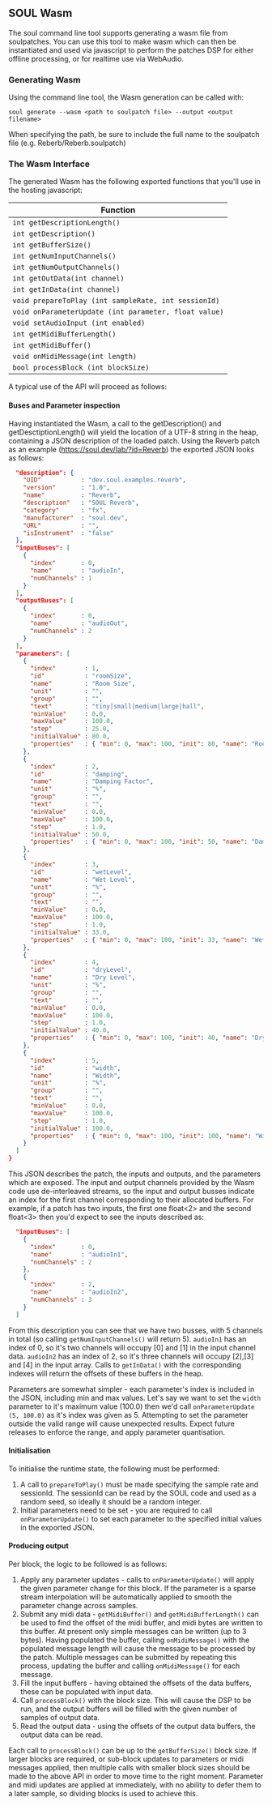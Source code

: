 ## SOUL Wasm

The soul command line tool supports generating a wasm file from soulpatches. You can use this tool to make wasm which can then be instantiated and used via javascript to perform the patches DSP for either offline processing, or for realtime use via WebAudio.

### Generating Wasm

Using the command line tool, the Wasm generation can be called with:

`soul generate --wasm <path to soulpatch file> --output <output filename>`

When specifying the path, be sure to include the full name to the soulpatch file (e.g. Reberb/Reberb.soulpatch)

### The Wasm Interface

The generated Wasm has the following exported functions that you'll use in the hosting javascript:

| Function                                              |
|-------------------------------------------------------|
| `int getDescriptionLength() `                         |
| `int getDescription() `                               |
| `int getBufferSize()`                                 |
| `int getNumInputChannels()`                           |
| `int getNumOutputChannels()`                          |
| `int getOutData(int channel)`                         |
| `int getInData(int channel)`                          |
| `void prepareToPlay (int sampleRate, int sessionId)`  |
| `void onParameterUpdate (int parameter, float value)` |
| `void setAudioInput (int enabled)`                    |
| `int getMidiBufferLength()`                           |
| `int getMidiBuffer()`                                 |
| `void onMidiMessage(int length)`                      |
| `bool processBlock (int blockSize)`                   |


A typical use of the API will proceed as follows:

#### Buses and Parameter inspection

Having instantiated the Wasm, a call to the getDescription() and getDesctiptionLength() will yield the location of a UTF-8 string in the heap, containing a JSON description of the loaded patch. Using the Reverb patch as an example (https://soul.dev/lab/?id=Reverb) the exported JSON looks as follows:


```json
  "description": {
    "UID"           : "dev.soul.examples.reverb",
    "version"       : "1.0",
    "name"          : "Reverb",
    "description"   : "SOUL Reverb",
    "category"      : "fx",
    "manufacturer"  : "soul.dev",
    "URL"           : "",
    "isInstrument"  : "false"
  },
  "inputBuses": [
    {
      "index"       : 0,
      "name"        : "audioIn",
      "numChannels" : 1
    }
  ],
  "outputBuses": [
    {
      "index"       : 0,
      "name"        : "audioOut",
      "numChannels" : 2
    }
  ],
  "parameters": [
    {
      "index"        : 1,
      "id"           : "roomSize",
      "name"         : "Room Size",
      "unit"         : "",
      "group"        : "",
      "text"         : "tiny|small|medium|large|hall",
      "minValue"     : 0.0,
      "maxValue"     : 100.0,
      "step"         : 25.0,
      "initialValue" : 80.0,
      "properties"   : { "min": 0, "max": 100, "init": 80, "name": "Room Size", "text": "tiny|small|medium|large|hall" }
    },
    {
      "index"        : 2,
      "id"           : "damping",
      "name"         : "Damping Factor",
      "unit"         : "%",
      "group"        : "",
      "text"         : "",
      "minValue"     : 0.0,
      "maxValue"     : 100.0,
      "step"         : 1.0,
      "initialValue" : 50.0,
      "properties"   : { "min": 0, "max": 100, "init": 50, "name": "Damping Factor", "unit": "%", "step": 1 }
    },
    {
      "index"        : 3,
      "id"           : "wetLevel",
      "name"         : "Wet Level",
      "unit"         : "%",
      "group"        : "",
      "text"         : "",
      "minValue"     : 0.0,
      "maxValue"     : 100.0,
      "step"         : 1.0,
      "initialValue" : 33.0,
      "properties"   : { "min": 0, "max": 100, "init": 33, "name": "Wet Level", "unit": "%", "step": 1 }
    },
    {
      "index"        : 4,
      "id"           : "dryLevel",
      "name"         : "Dry Level",
      "unit"         : "%",
      "group"        : "",
      "text"         : "",
      "minValue"     : 0.0,
      "maxValue"     : 100.0,
      "step"         : 1.0,
      "initialValue" : 40.0,
      "properties"   : { "min": 0, "max": 100, "init": 40, "name": "Dry Level", "unit": "%", "step": 1 }
    },
    {
      "index"        : 5,
      "id"           : "width",
      "name"         : "Width",
      "unit"         : "%",
      "group"        : "",
      "text"         : "",
      "minValue"     : 0.0,
      "maxValue"     : 100.0,
      "step"         : 1.0,
      "initialValue" : 100.0,
      "properties"   : { "min": 0, "max": 100, "init": 100, "name": "Width", "unit": "%", "step": 1 }
    }
  ]
}
```

This JSON describes the patch, the inputs and outputs, and the parameters which are exposed. The input and output channels provided by the Wasm code use de-interleaved streams, so the input and output busses indicate an index for the first channel corresponding to their allocated buffers. For example, if a patch has two inputs, the first one float<2> and the second float<3> then you'd expect to see the inputs described as:

```json
  "inputBuses": [
    {
      "index"       : 0,
      "name"        : "audioIn1",
      "numChannels" : 2
    },
    {
      "index"       : 2,
      "name"        : "audioIn2",
      "numChannels" : 3
    }
  ]
```

From this description you can see that we have two busses, with 5 channels in total (so calling `getNumInputChannels()` will return 5). `audioIn1` has an index of 0, so it's two channels will occupy [0] and [1] in the input channel data. `audioIn2` has an index of 2, so it's three channels will occupy [2],[3] and [4] in the input array. Calls to `getInData()` with the corresponding indexes will return the offsets of these buffers in the heap.

Parameters are somewhat simpler - each parameter's index is included in the JSON, including min and max values. Let's say we want to set the `width` parameter to it's maximum value (100.0) then we'd call `onParameterUpdate (5, 100.0)` as it's index was given as 5. Attempting to set the parameter outside the valid range will cause unexpected results. Expect future releases to enforce the range, and apply parameter quantisation.

#### Initialisation

To initialise the runtime state, the following must be performed:

1) A call to `prepareToPlay()` must be made specifying the sample rate and sessionId. The sessionId can be read by the SOUL code and used as a random seed, so ideally it should be a random integer.
2) Initial parameters need to be set - you are required to call `onParameterUpdate()` to set each parameter to the specified initial values in the exported JSON.

#### Producing output

Per block, the logic to be followed is as follows:

1) Apply any parameter updates - calls to `onParameterUpdate()` will apply the given parameter change for this block. If the parameter is a sparse stream interpolation will be automatically applied to smooth the parameter change across samples.
2) Submit any midi data - `getMidiBuffer()` and `getMidiBufferLength()` can be used to find the offset of the midi buffer, and midi bytes are written to this buffer. At present only simple messages can be written (up to 3 bytes). Having populated the buffer, calling `onMidiMessage()` with the populated message length will cause the message to be processed by the patch. Multiple messages can be submitted by repeating this process, updating the buffer and calling `onMidiMessage()` for each message.
3) Fill the input buffers - having obtained the offsets of the data buffers, these can be populated with input data.
4) Call `processBlock()` with the block size. This will cause the DSP to be run, and the output buffers will be filled with the given number of samples of output data.
5) Read the output data - using the offsets of the output data buffers, the output data can be read.

Each call to `processBlock()` can be up to the `getBufferSize()` block size. If larger blocks are required, or sub-block updates to parameters or midi messages applied, then multiple calls with smaller block sizes should be made to the above API in order to move time to the right moment. Parameter and midi updates are applied at immediately, with no ability to defer them to a later sample, so dividing blocks is used to achieve this.